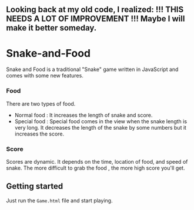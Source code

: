 ## Looking back at my old code, I realized: !!! THIS NEEDS A LOT OF IMPROVEMENT !!! Maybe I will make it better someday.

# Snake-and-Food
Snake and Food is a traditional "Snake" game written in JavaScript and comes with some new features.  

### Food
There are two types of food.  
* Normal food : It increases the length of snake and score.
* Special food : Special food comes in the view when the snake length is very long. It decreases the length of the snake by some numbers but it increases the score.

### Score
Scores are dynamic. It depends on the time, location of food, and speed of snake. The more difficult to grab the food , the more high score you'll get.

## Getting started
Just run the `Game.html` file and start playing.
